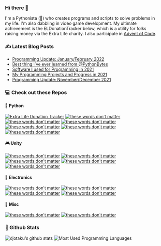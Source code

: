### Hi there 👋

<!--
**djotaku/djotaku** is a ✨ _special_ ✨ repository because its `README.md` (this file) appears on your GitHub profile.

Here are some ideas to get you started:

- 🔭 I’m currently working on ...
- 🌱 I’m currently learning ...
- 👯 I’m looking to collaborate on ...
- 🤔 I’m looking for help with ...
- 💬 Ask me about ...
- 📫 How to reach me: ...
- 😄 Pronouns: ...
- ⚡ Fun fact: ...
-->

I'm a Pythonista (🐍) who creates programs and scripts to solve problems in my life. I'm also dabbling in video game development. My ultimate achievement is the ELDonationTracker below, which is a utility for folks raising money via the Extra Life charity. I also participate in [Advent of Code](https://www.adventofcode.com).

### ✍ Latest Blog Posts

<!-- BLOG-POST-LIST:START -->
- [Programming Update: January/February 2022](https://www.ericsbinaryworld.com/2022/03/05/programming-update-january-february-2022/)
- [Best thing I’ve ever learned from @PythonBytes](https://www.ericsbinaryworld.com/2022/01/31/best-thing-ive-ever-learned-from-pythonbytes/)
- [Software I used for Programming in 2021](https://www.ericsbinaryworld.com/2022/01/27/software-i-used-for-programming-in-2021/)
- [My Programming Projects and Progress in 2021](https://www.ericsbinaryworld.com/2022/01/26/my-programming-projects-and-progress-in-2021/)
- [Programming Update: November/December 2021](https://www.ericsbinaryworld.com/2022/01/01/programming-update-november-december-2021/)
<!-- BLOG-POST-LIST:END --> 


### 💻 Check out these Repos

#### 🐍 Python

[![Extra Life Donation Tracker](https://github-readme-stats.vercel.app/api/pin/?username=djotaku&repo=ELDonationTracker&theme=dark)](http://djotaku.github.io/ELDonationTracker/)
[![these words don't matter](https://github-readme-stats.vercel.app/api/pin/?username=djotaku&repo=Snap-in-Time&theme=dark)](https://github.com/djotaku/Snap-in-Time)
[![these words don't matter](https://github-readme-stats.vercel.app/api/pin/?username=djotaku&repo=Civilization_VI_Play_By_Cloud_Webhook_with_FastAPI&theme=dark)](https://github.com/djotaku/Civilization_VI_Play_By_Cloud_Webhook_with_FastAPI)
[![these words don't matter](https://github-readme-stats.vercel.app/api/pin/?username=djotaku&repo=amortization&theme=dark)](https://github.com/djotaku/amortization)
[![these words don't matter](https://github-readme-stats.vercel.app/api/pin/?username=djotaku&repo=starwarsspoilergenerator&theme=dark)](https://github.com/djotaku/starwarsspoilergenerator)
[![these words don't matter](https://github-readme-stats.vercel.app/api/pin/?username=djotaku&repo=photo_stats&theme=dark)](https://github.com/djotaku/photo_stats)
[![these words don't matter](https://github-readme-stats.vercel.app/api/pin/?username=djotaku&repo=raspi_garage_alert&theme=dark)](https://github.com/djotaku/raspi_garage_alert)


#### 🎮 Unity

[![these words don't matter](https://github-readme-stats.vercel.app/api/pin/?username=djotaku&repo=Eric-s-Comet-Competition&theme=dark)](https://github.com/djotaku/Eric-s-Comet-Competition)
[![these words don't matter](https://github-readme-stats.vercel.app/api/pin/?username=djotaku&repo=RealTimeStrategy_2&theme=dark)](https://github.com/djotaku/RealTimeStrategy_2)
[![these words don't matter](https://github-readme-stats.vercel.app/api/pin/?username=djotaku&repo=Tilevania&theme=dark)](https://github.com/djotaku/Tilevania)
[![these words don't matter](https://github-readme-stats.vercel.app/api/pin/?username=djotaku&repo=Glitch-Garden&theme=dark)](https://github.com/djotaku/Glitch-Garden)
[![these words don't matter](https://github-readme-stats.vercel.app/api/pin/?username=djotaku&repo=laserdefender&theme=dark)](https://github.com/djotaku/laserdefender)

#### 🔌 Electronics
[![these words don't matter](https://github-readme-stats.vercel.app/api/pin/?username=djotaku&repo=qtpy_streamdeck&theme=dark)](https://github.com/djotaku/qtpy_streamdeck)
[![these words don't matter](https://github-readme-stats.vercel.app/api/pin/?username=djotaku&repo=scratch_qtpy_circuitpython_piano&theme=dark)](https://github.com/djotaku/scratch_qtpy_circuitpython_piano)
[![these words don't matter](https://github-readme-stats.vercel.app/api/pin/?username=djotaku&repo=BBQThermostat&theme=dark)](https://github.com/djotaku/BBQThermostat)
[![these words don't matter](https://github-readme-stats.vercel.app/api/pin/?username=djotaku&repo=CircuitPythonSmokerThermoStat&theme=dark)](https://github.com/djotaku/CircuitPythonSmokerThermoStat)

#### 🚀 Misc

[![these words don't matter](https://github-readme-stats.vercel.app/api/pin/?username=djotaku&repo=adventofcode&theme=dark)](https://github.com/djotaku/adventofcode)
[![these words don't matter](https://github-readme-stats.vercel.app/api/pin/?username=djotaku&repo=Atmel-Web-Server&theme=dark)](https://github.com/djotaku/Atmel-Web-Server)

### 🎲 Github Stats

![djotaku's github stats](https://github-readme-stats.vercel.app/api?username=djotaku&show_icons=true&theme=dark)
![Most Used Programming Languages](https://github-readme-stats.vercel.app/api/top-langs/?username=djotaku&theme=dark&langs_count=3)
